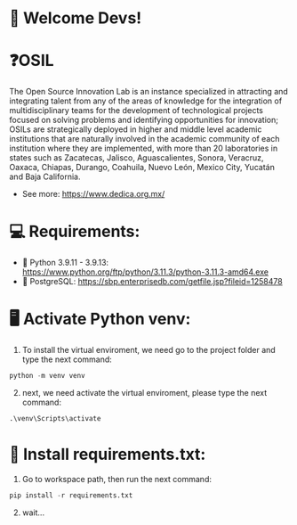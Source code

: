 # 🧪 Welcome Devs!

# ❓OSIL

The Open Source Innovation Lab is an instance specialized in attracting and integrating talent from any of the areas of knowledge for the integration of multidisciplinary teams for the development of technological projects focused on solving problems and identifying opportunities for innovation; OSILs are strategically deployed in higher and middle level academic institutions that are naturally involved in the academic community of each institution where they are implemented, with more than 20 laboratories in states such as Zacatecas, Jalisco, Aguascalientes, Sonora, Veracruz, Oaxaca, Chiapas, Durango, Coahuila, Nuevo León, Mexico City, Yucatán and Baja California.

- See more: https://www.dedica.org.mx/

# 💻 Requirements:
- 🐍 Python 3.9.11 - 3.9.13: https://www.python.org/ftp/python/3.11.3/python-3.11.3-amd64.exe
-  📄 PostgreSQL: https://sbp.enterprisedb.com/getfile.jsp?fileid=1258478



# 🖥️ Activate Python venv:

1. To install the virtual enviroment, we need go to the project folder and type the next command:

```python
python -m venv venv
```

2. next, we need activate the virtual enviroment, please type the next command:


```python
.\venv\Scripts\activate
```

# 📄 Install requirements.txt:

1. Go to workspace path, then run the next command:

```python
pip install -r requirements.txt 
```

2. wait...

